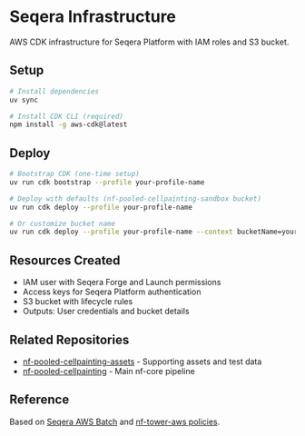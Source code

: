 # Seqera Infrastructure

AWS CDK infrastructure for Seqera Platform with IAM roles and S3 bucket.

## Setup

```bash
# Install dependencies
uv sync

# Install CDK CLI (required)
npm install -g aws-cdk@latest
```

## Deploy

```bash
# Bootstrap CDK (one-time setup)
uv run cdk bootstrap --profile your-profile-name

# Deploy with defaults (nf-pooled-cellpainting-sandbox bucket)
uv run cdk deploy --profile your-profile-name

# Or customize bucket name
uv run cdk deploy --profile your-profile-name --context bucketName=your-custom-bucket-name
```

## Resources Created

- IAM user with Seqera Forge and Launch permissions
- Access keys for Seqera Platform authentication
- S3 bucket with lifecycle rules
- Outputs: User credentials and bucket details

## Related Repositories

- [nf-pooled-cellpainting-assets](https://github.com/broadinstitute/nf-pooled-cellpainting-assets) - Supporting assets and test data
- [nf-pooled-cellpainting](https://github.com/seqera-services/nf-pooled-cellpainting) - Main nf-core pipeline

## Reference

Based on [Seqera AWS Batch](https://docs.seqera.io/platform-cloud/compute-envs/aws-batch#batch-forge) and [nf-tower-aws policies](https://github.com/seqeralabs/nf-tower-aws).
